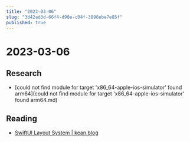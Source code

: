 ```yaml
---
title: "2023-03-06"
slug: "3d42ad3d-66f4-d98e-c04f-3896ebe7e85f"
published: true
---
```


# 2023-03-06

## Research

- [could not find module for target 'x86_64-apple-ios-simulator' found arm64](could not find module for target 'x86_64-apple-ios-simulator' found arm64.md)

## Reading

- [SwiftUI Layout System | kean.blog](https://kean.blog/post/swiftui-layout-system)